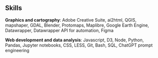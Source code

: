 ## Skills

**Graphics and cartography**: Adobe Creative Suite, ai2html, QGIS, mapshaper, GDAL, Blender, Protomaps, Maplibre, Google Earth Engine, Datawrapper, Datawrapper API for automation, Figma

**Web development and data analysis**: Javascript, D3, Node, Python, Pandas, Jupyter notebooks, CSS, LESS, Git, Bash, SQL, ChatGPT prompt engineering